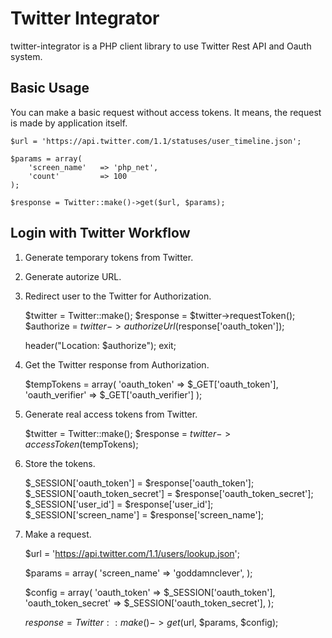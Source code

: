 Twitter Integrator
==================

twitter-integrator is a PHP client library to use Twitter Rest API and Oauth system.

Basic Usage
------------------

You can make a basic request without access tokens. It means, the request is made by application itself.

    $url = 'https://api.twitter.com/1.1/statuses/user_timeline.json';

    $params = array(
        'screen_name'   => 'php_net',
        'count'         => 100
    );

    $response = Twitter::make()->get($url, $params);

Login with Twitter Workflow 
------------------

1. Generate temporary tokens from Twitter.
2. Generate autorize URL.
3. Redirect user to the Twitter for Authorization.

    $twitter    = Twitter::make();
    $response   = $twitter->requestToken();
    $authorize  = $twitter->authorizeUrl($response['oauth_token']);
    
    header("Location: $authorize"); exit;

4. Get the Twitter response from Authorization.

    $tempTokens = array(
        'oauth_token'       => $_GET['oauth_token'],
        'oauth_verifier'    => $_GET['oauth_verifier']
    );

5. Generate real access tokens from Twitter.

    $twitter    = Twitter::make();
    $response   = $twitter->accessToken($tempTokens);

6. Store the tokens.

    $_SESSION['oauth_token']        = $response['oauth_token'];
    $_SESSION['oauth_token_secret'] = $response['oauth_token_secret'];
    $_SESSION['user_id']            = $response['user_id'];
    $_SESSION['screen_name']        = $response['screen_name'];

7. Make a request.

    $url = 'https://api.twitter.com/1.1/users/lookup.json';
    
    $params = array(
        'screen_name' => 'goddamnclever',
    );
    
    $config = array(
        'oauth_token'           => $_SESSION['oauth_token'],
        'oauth_token_secret'    => $_SESSION['oauth_token_secret'],
    );
    
    $response = Twitter::make()->get($url, $params, $config);


